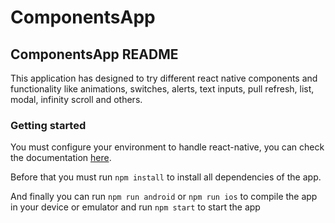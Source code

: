 # ComponentsApp

## ComponentsApp README

This application has designed to try different react native components and functionality like animations, switches, alerts, text inputs, pull refresh, list, modal, infinity scroll and others.

### Getting started

You must configure your environment to handle react-native, you can check the documentation [here](https://reactnative.dev/docs/environment-setup).

Before that you must run `npm install` to install all dependencies of the app.

And finally you can run `npm run android` or `npm run ios` to compile the app in your device or emulator and run `npm start` to start the app
